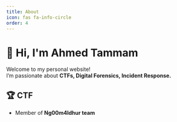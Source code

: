 ```yaml
---
title: About
icon: fas fa-info-circle
order: 4
---
```


# 👋 Hi, I'm Ahmed Tammam

Welcome to my personal website!  
I’m passionate about **CTFs, Digital Forensics, Incident Response.**

## 🏆 CTF
- Member of **Ng00m4ldhur team**


